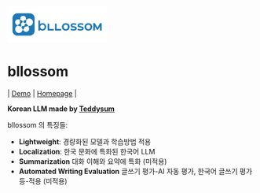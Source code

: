 <img src="./bllossom_icon.png" width="40%" height="40%">

# bllossom

| [Demo](http://teddysum.ai/) | [Homepage](http://teddysum.ai/) |

**Korean LLM made by [Teddysum](http://teddysum.ai/)**

bllossom 의 특징들:

* **Lightweight**: 경량화된 모델과 학습방법 적용
* **Localization**: 한국 문화에 특화된 한국어 LLM
* **Summarization** 대화 이해와 요약에 특화 (미적용)
* **Automated Writing Evaluation** 글쓰기 평가-AI 자동 평가, 한국어 글쓰기 평가 등-적용 (미적용)
